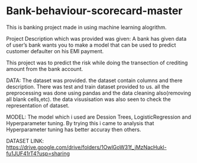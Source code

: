# Bank-behaviour-scorecard-master
This is banking project made in using machine learning alogrithm. 

Project Description which was provided was given:
A bank has given data of user’s bank wants you to make a model that can be used to predict customer defaulter on his EMI payment.

This project was to predict the risk while doing the transection of crediting amount from the bank account.

DATA:
The dataset was provided. the dataset contain columns and there description. There was test and train dataset provided to us. all the preprocessing was done using pandas and the data cleaning also(removing all blank cells,etc). the data visusisation was also seen to check the representation of dataset.

MODEL:
The model which i used are Dession Trees, LogisticRegression and Hyperparameter tuning. By trying this i came to analysis that Hyperparameter tuning has better accuray then others.

DATASET LINK:
https://drive.google.com/drive/folders/1OwlGoW31f_jMzNacHukl-fu1JUF41rT4?usp=sharing
